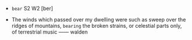 - `bear` S2 W2 [ber]



-  The winds which passed over my dwelling were such as sweep over the ridges of mountains, `bearing` the broken strains, or celestial parts only, of terrestrial music —— walden